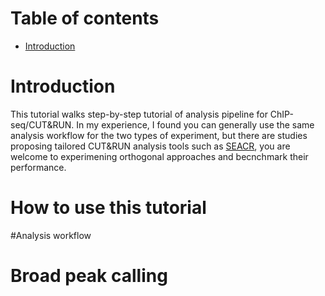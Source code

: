 # Table of contents <br>
 - [Introduction](#introduction)

# Introduction <br>
This tutorial walks step-by-step tutorial of analysis pipeline for ChIP-seq/CUT&RUN. In my experience, I found you can generally use the same analysis workflow for the two types of experiment, but there are studies proposing tailored CUT&RUN analysis tools such as [SEACR](https://epigeneticsandchromatin.biomedcentral.com/articles/10.1186/s13072-019-0287-4), you are welcome to experimening orthogonal approaches and becnchmark their performance. 

# How to use this tutorial

 #Analysis workflow

# Broad peak calling

